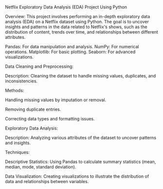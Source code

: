 Netflix Exploratory Data Analysis (EDA) Project Using Python

Overview: This project involves performing an in-depth exploratory data analysis (EDA) on a Netflix dataset using Python. The goal is to uncover insights and patterns in the data related to Netflix's shows, such as the distribution of content, trends over time, and relationships between different attributes.


Pandas: For data manipulation and analysis.
NumPy: For numerical operations.
Matplotlib: For basic plotting.
Seaborn: For advanced visualizations.

Data Cleaning and Preprocessing:

Description: Cleaning the dataset to handle missing values, duplicates, and inconsistencies.

Methods:

Handling missing values by imputation or removal.

Removing duplicate entries.

Correcting data types and formatting issues.

Exploratory Data Analysis:

Description: Analyzing various attributes of the dataset to uncover patterns and insights.

Techniques:

Descriptive Statistics: Using Pandas to calculate summary statistics (mean, median, mode, standard deviation).

Data Visualization: Creating visualizations to illustrate the distribution of data and relationships between variables.
